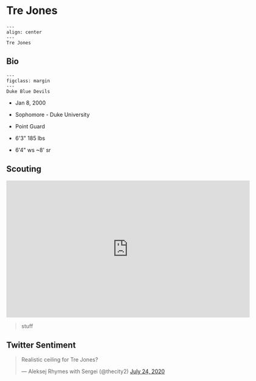 Tre Jones
===

```{figure} ../img/tre_jones.jpg
---
align: center
---
Tre Jones
```

## Bio
```{figure} ../img/duke.png
---
figclass: margin
---
Duke Blue Devils
```

- Jan 8, 2000

- Sophomore - Duke University

- Point Guard

- 6'3" 185 lbs

- 6'4" ws ~8' sr

## Scouting
<iframe width="640" height="360" src="https://www.youtube.com/embed/tb4sgZt0zUY" frameborder="0" allow="accelerometer; autoplay; encrypted-media; gyroscope; picture-in-picture" allowfullscreen></iframe>

>stuff 

## Twitter Sentiment

<blockquote class="twitter-tweet"><p lang="en" dir="ltr">Realistic ceiling for Tre Jones?</p>&mdash; Aleksej Rhymes with Sergei (@thecity2) <a href="https://twitter.com/thecity2/status/1286684157528039424?ref_src=twsrc%5Etfw">July 24, 2020</a></blockquote> <script async src="https://platform.twitter.com/widgets.js" charset="utf-8"></script>
